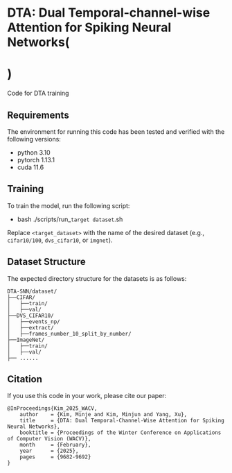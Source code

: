 # DTA: Dual Temporal-channel-wise Attention for Spiking Neural Networks(

[WACV2025]: https://openaccess.thecvf.com/content/WACV2025/papers/Kim_DTA_Dual_Temporal-Channel-Wise_Attention_for_Spiking_Neural_Networks_WACV_2025_paper.pdf

# )

Code for DTA training



## Requirements

The environment for running this code has been tested and verified with the following versions:

* python 3.10
* pytorch 1.13.1
* cuda 11.6



## Training

To train the model, run the following script:

* bash ./scripts/run_`target dataset`.sh

Replace `<target_dataset>` with the name of the desired dataset (e.g., `cifar10/100`, `dvs_cifar10`, or `imgnet`).



## Dataset Structure

The expected directory structure for the datasets is as follows:

```
DTA-SNN/dataset/
├──CIFAR/
│	├──train/
│	├──val/
├──DVS_CIFAR10/
│	├──events_np/
│	├──extract/
│	├──frames_number_10_split_by_number/
├──ImageNet/
│	├──train/
│	├──val/
├── ......
```



## Citation

If you use this code in your work, please cite our paper:

```
@InProceedings{Kim_2025_WACV,
    author    = {Kim, Minje and Kim, Minjun and Yang, Xu},
    title     = {DTA: Dual Temporal-Channel-Wise Attention for Spiking Neural Networks},
    booktitle = {Proceedings of the Winter Conference on Applications of Computer Vision (WACV)},
    month     = {February},
    year      = {2025},
    pages     = {9682-9692}
}
```